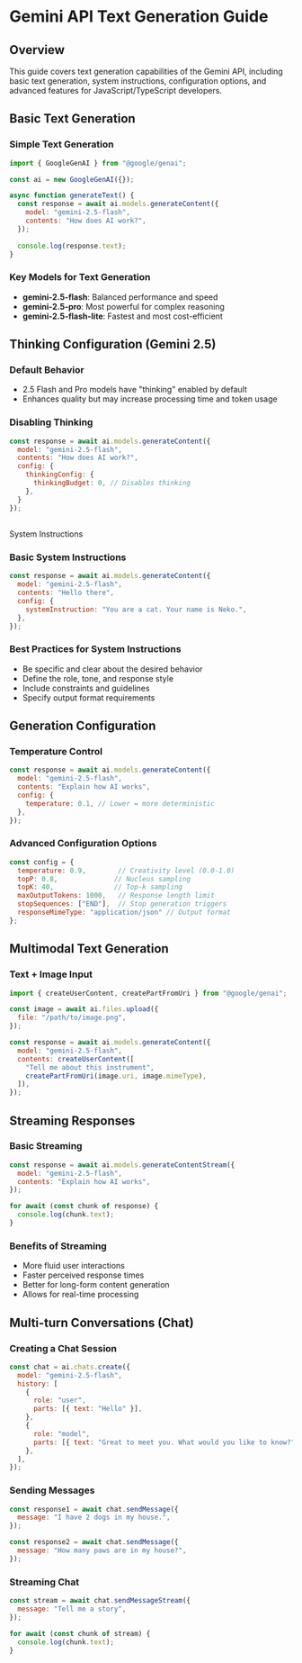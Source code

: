# Gemini API Text Generation Guide

## Overview
This guide covers text generation capabilities of the Gemini API, including basic text generation, system instructions, configuration options, and advanced features for JavaScript/TypeScript developers.

## Basic Text Generation

### Simple Text Generation
```javascript
import { GoogleGenAI } from "@google/genai";

const ai = new GoogleGenAI({});

async function generateText() {
  const response = await ai.models.generateContent({
    model: "gemini-2.5-flash",
    contents: "How does AI work?",
  });
  
  console.log(response.text);
}
```

### Key Models for Text Generation
- **gemini-2.5-flash**: Balanced performance and speed
- **gemini-2.5-pro**: Most powerful for complex reasoning
- **gemini-2.5-flash-lite**: Fastest and most cost-efficient

## Thinking Configuration (Gemini 2.5)

### Default Behavior
- 2.5 Flash and Pro models have "thinking" enabled by default
- Enhances quality but may increase processing time and token usage

### Disabling Thinking
```javascript
const response = await ai.models.generateContent({
  model: "gemini-2.5-flash",
  contents: "How does AI work?",
  config: {
    thinkingConfig: {
      thinkingBudget: 0, // Disables thinking
    },
  }
});
```
## 
System Instructions

### Basic System Instructions
```javascript
const response = await ai.models.generateContent({
  model: "gemini-2.5-flash",
  contents: "Hello there",
  config: {
    systemInstruction: "You are a cat. Your name is Neko.",
  },
});
```

### Best Practices for System Instructions
- Be specific and clear about the desired behavior
- Define the role, tone, and response style
- Include constraints and guidelines
- Specify output format requirements

## Generation Configuration

### Temperature Control
```javascript
const response = await ai.models.generateContent({
  model: "gemini-2.5-flash",
  contents: "Explain how AI works",
  config: {
    temperature: 0.1, // Lower = more deterministic
  },
});
```

### Advanced Configuration Options
```javascript
const config = {
  temperature: 0.9,        // Creativity level (0.0-1.0)
  topP: 0.8,              // Nucleus sampling
  topK: 40,               // Top-k sampling
  maxOutputTokens: 1000,   // Response length limit
  stopSequences: ["END"],  // Stop generation triggers
  responseMimeType: "application/json" // Output format
};
```

## Multimodal Text Generation

### Text + Image Input
```javascript
import { createUserContent, createPartFromUri } from "@google/genai";

const image = await ai.files.upload({
  file: "/path/to/image.png",
});

const response = await ai.models.generateContent({
  model: "gemini-2.5-flash",
  contents: createUserContent([
    "Tell me about this instrument",
    createPartFromUri(image.uri, image.mimeType),
  ]),
});
```

## Streaming Responses

### Basic Streaming
```javascript
const response = await ai.models.generateContentStream({
  model: "gemini-2.5-flash",
  contents: "Explain how AI works",
});

for await (const chunk of response) {
  console.log(chunk.text);
}
```

### Benefits of Streaming
- More fluid user interactions
- Faster perceived response times
- Better for long-form content generation
- Allows for real-time processing

## Multi-turn Conversations (Chat)

### Creating a Chat Session
```javascript
const chat = ai.chats.create({
  model: "gemini-2.5-flash",
  history: [
    {
      role: "user",
      parts: [{ text: "Hello" }],
    },
    {
      role: "model", 
      parts: [{ text: "Great to meet you. What would you like to know?" }],
    },
  ],
});
```

### Sending Messages
```javascript
const response1 = await chat.sendMessage({
  message: "I have 2 dogs in my house.",
});

const response2 = await chat.sendMessage({
  message: "How many paws are in my house?",
});
```

### Streaming Chat
```javascript
const stream = await chat.sendMessageStream({
  message: "Tell me a story",
});

for await (const chunk of stream) {
  console.log(chunk.text);
}
```
